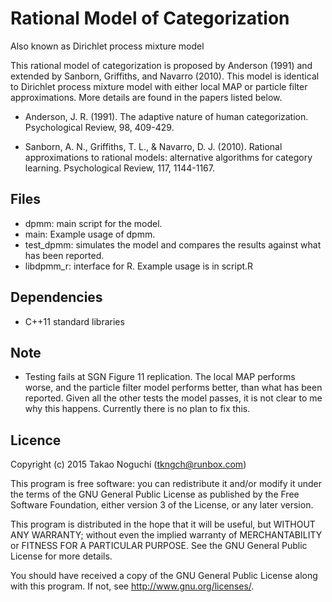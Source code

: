 # Rational Model of Categorization

Also known as Dirichlet process mixture model

This rational model of categorization is proposed by Anderson (1991) and
extended by Sanborn, Griffiths, and Navarro (2010). This model is identical to
Dirichlet process mixture model with either local MAP or particle filter
approximations. More details are found in the papers listed below.

- Anderson, J. R. (1991). The adaptive nature of human categorization.
  Psychological Review, 98, 409-429.

- Sanborn, A. N., Griffiths, T. L., & Navarro, D. J. (2010).  Rational
  approximations to rational models: alternative algorithms for category
  learning. Psychological Review, 117, 1144-1167.


## Files

- dpmm: main script for the model.
- main: Example usage of dpmm.
- test_dpmm: simulates the model and compares the results against what has been reported.
- libdpmm_r: interface for R. Example usage is in script.R


## Dependencies

- C++11 standard libraries


## Note

- Testing fails at SGN Figure 11 replication. The local MAP performs worse, and
  the particle filter model performs better, than what has been reported.
  Given all the other tests the model passes, it is not clear to me why this happens.
  Currently there is no plan to fix this.


## Licence

Copyright (c) 2015 Takao Noguchi (tkngch@runbox.com)

This program is free software: you can redistribute it and/or modify it under
the terms of the GNU General Public License as published by the Free Software
Foundation, either version 3 of the License, or any later version.

This program is distributed in the hope that it will be useful, but WITHOUT
ANY WARRANTY; without even the implied warranty of MERCHANTABILITY or FITNESS
FOR A PARTICULAR PURPOSE.  See the GNU General Public License for more
details.

You should have received a copy of the GNU General Public License along with
this program.  If not, see <http://www.gnu.org/licenses/>.
